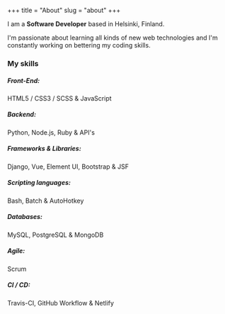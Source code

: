 +++
title = "About"
slug = "about"
+++

I am a **Software Developer** based in Helsinki, Finland.

I'm passionate about learning all kinds of new web technologies and I'm constantly working on bettering my coding skills.

### My skills

##### Front-End:

HTML5 / CSS3 / SCSS & JavaScript

##### Backend:

Python, Node.js, Ruby & API's

##### Frameworks & Libraries:

Django, Vue, Element UI, Bootstrap & JSF

##### Scripting languages:

Bash, Batch & AutoHotkey

##### Databases:

MySQL, PostgreSQL & MongoDB

##### Agile:

Scrum

##### CI / CD:

Travis-CI, GitHub Workflow & Netlify
